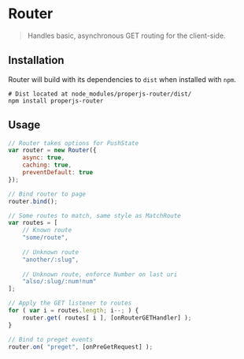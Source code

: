 Router
======

> Handles basic, asynchronous GET routing for the client-side.



## Installation
Router will build with its dependencies to `dist` when installed with `npm`.

```shell
# Dist located at node_modules/properjs-router/dist/
npm install properjs-router
```


## Usage
```javascript
// Router takes options for PushState
var router = new Router({
    async: true,
    caching: true,
    preventDefault: true
});

// Bind router to page
router.bind();

// Some routes to match, same style as MatchRoute
var routes = [
    // Known route
    "some/route",
    
    // Unknown route
    "another/:slug",
    
    // Unknown route, enforce Number on last uri
    "also/:slug/:num!num"
];

// Apply the GET listener to routes
for ( var i = routes.length; i--; ) {
    router.get( routes[ i ], [onRouterGETHandler] );
}

// Bind to preget events
router.on( "preget", [onPreGetRequest] );
```
